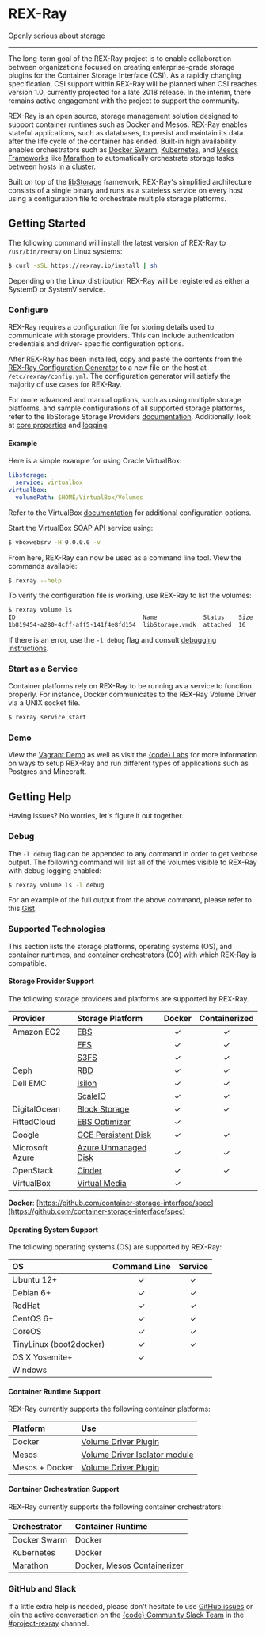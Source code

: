 # REX-Ray

Openly serious about storage

---
The long-term goal of the REX-Ray project is to enable collaboration between
organizations focused on creating enterprise-grade storage plugins for the
Container Storage Interface (CSI). As a rapidly changing specification, CSI
support within REX-Ray will be planned when CSI reaches version 1.0, currently
projected for a late 2018 release. In the interim, there remains active
engagement with the project to support the community.

REX-Ray is an open source, storage management solution designed to support
container runtimes such as Docker and Mesos. REX-Ray enables stateful
applications, such as databases, to persist and maintain its data after the life
cycle of the container has ended. Built-in high availability enables
orchestrators such as [Docker Swarm](https://docs.docker.com/engine/swarm/),
[Kubernetes](http://kubernetes.io/), and [Mesos
Frameworks](http://mesos.apache.org/) like
[Marathon](https://mesosphere.github.io/marathon/) to automatically orchestrate
storage tasks between hosts in a cluster.

Built on top of the [libStorage](./user-guide/servers/libstorage.md)
framework, REX-Ray's simplified architecture consists of a single binary and
runs as a stateless service on every host using a configuration file to
orchestrate multiple storage platforms.

## Getting Started
The following command will install the latest version of REX-Ray to
`/usr/bin/rexray` on Linux systems:

```sh
$ curl -sSL https://rexray.io/install | sh
```

Depending on the Linux distribution REX-Ray will be registered as
either a SystemD or SystemV service.

### Configure
REX-Ray requires a configuration file for storing details used to communicate
with storage providers. This can include authentication credentials and driver-
specific configuration options.

After REX-Ray has been installed, copy and paste the contents from the
[REX-Ray Configuration Generator](http://rexrayconfig.codedellemc.com/) to a
new file on the host at `/etc/rexray/config.yml`. The configuration generator
will satisfy the majority of use cases for REX-Ray.

For more advanced and manual options, such as using multiple storage platforms,
and sample configurations of all supported storage platforms, refer to the
libStorage Storage Providers
[documentation](./user-guide/storage-providers.md).
Additionally, look at [core properties](./user-guide/config.md#configuration-properties)
and [logging](./user-guide/config.md#logging).

#### Example
Here is a simple example for using Oracle VirtualBox:

```yaml
libstorage:
  service: virtualbox
virtualbox:
  volumePath: $HOME/VirtualBox/Volumes
```

Refer to the VirtualBox
[documentation](./user-guide/storage-providers.md#virtualbox)
for additional configuration options.

Start the VirtualBox SOAP API service using:

```sh
$ vboxwebsrv -H 0.0.0.0 -v
```

From here, REX-Ray can now be used as a command line tool. View the commands
available:

```sh
$ rexray --help
```

To verify the configuration file is working, use REX-Ray to list the volumes:

```sh
$ rexray volume ls
ID                                    Name             Status    Size
1b819454-a280-4cff-aff5-141f4e8fd154  libStorage.vmdk  attached  16
```

If there is an error, use the `-l debug` flag and consult [debugging
instructions](/#getting-help).

### Start as a Service
Container platforms rely on REX-Ray to be running as a service to function
properly. For instance, Docker communicates to the REX-Ray Volume Driver via a
UNIX socket file.

```sh
$ rexray service start
```

### Demo
View the [Vagrant Demo](./user-guide/demo/) as well as visit the [{code}
Labs](https://github.com/codedellemc/labs) for more information on ways to
setup REX-Ray and run different types of applications such as Postgres and
Minecraft.

## Getting Help
Having issues? No worries, let's figure it out together.

### Debug
The `-l debug` flag can be appended to any command in order to get verbose
output. The following command will list all of the volumes visible to REX-Ray
with debug logging enabled:

```sh
$ rexray volume ls -l debug
```

For an example of the full output from the above command, please refer to this
[Gist](https://gist.github.com/akutz/df2afe2dc43f75b67b8977f398095ed7).

### Supported Technologies
This section lists the storage platforms, operating systems (OS), and
container runtimes, and container orchestrators (CO) with which REX-Ray
is compatible.

#### Storage Provider Support
The following storage providers and platforms are supported by REX-Ray.

| Provider        | Storage Platform                                                             | Docker | Containerized |
|:----------------|:-----------------------------------------------------------------------------|:------:|:-------------:|
| Amazon EC2      | [EBS](./user-guide/storage-providers.md#aws-ebs)                             |    ✓   |       ✓       |
|                 | [EFS](./user-guide/storage-providers.md#aws-efs)                             |    ✓   |       ✓       |
|                 | [S3FS](./user-guide/storage-providers.md#aws-s3fs)                           |    ✓   |       ✓       |
| Ceph            | [RBD](./user-guide/storage-providers.md#ceph-rbd)                            |    ✓   |       ✓       |
| Dell EMC        | [Isilon](./user-guide/storage-providers.md#dell-emc-isilon)                  |    ✓   |       ✓       |
|                 | [ScaleIO](./user-guide/storage-providers.md#dell-emc-scaleio)                |    ✓   |       ✓       |
| DigitalOcean    | [Block Storage](./user-guide/storage-providers.md#do-block-storage)          |    ✓   |       ✓       |
| FittedCloud     | [EBS Optimizer](./user-guide/storage-providers.md/#ebs-optimizer)            |    ✓   |               |
| Google          | [GCE Persistent Disk](./user-guide/storage-providers.md#gce-persistent-disk) |    ✓   |       ✓       |
| Microsoft Azure | [Azure Unmanaged Disk](./user-guide/storage-providers.md#azure-ud)           |    ✓   |       ✓       |
| OpenStack       | [Cinder](./user-guide/storage-providers.md#cinder)                           |    ✓   |       ✓       |
| VirtualBox      | [Virtual Media](./user-guide/storage-providers.md#virtualbox)                |    ✓   |               |

**Docker**: [https://github.com/container-storage-interface/spec](https://github.com/container-storage-interface/spec)

#### Operating System Support
The following operating systems (OS) are supported by REX-Ray:

| OS                      | Command Line | Service |
|:------------------------|:------------:|:-------:|
| Ubuntu 12+              |       ✓      |    ✓    |
| Debian 6+               |       ✓      |    ✓    |
| RedHat                  |       ✓      |    ✓    |
| CentOS 6+               |       ✓      |    ✓    |
| CoreOS                  |       ✓      |    ✓    |
| TinyLinux (boot2docker) |       ✓      |    ✓    |
| OS X Yosemite+          |       ✓      |         |
| Windows                 |              |         |

#### Container Runtime Support
REX-Ray currently supports the following container platforms:

| Platform       | Use                                                               |
|:---------------|:------------------------------------------------------------------|
| Docker         | [Volume Driver Plugin](./user-guide/schedulers/dockermd)          |
| Mesos          | [Volume Driver Isolator module](./user-guide/schedulers/mesos.md) |
| Mesos + Docker | [Volume Driver Plugin](./user-guide/schedulers/mesos.md)          |

#### Container Orchestration Support
REX-Ray currently supports the following container orchestrators:

| Orchestrator | Container Runtime           |
|:-------------|:----------------------------|
| Docker Swarm | Docker                      |
| Kubernetes   | Docker                      |
| Marathon     | Docker, Mesos Containerizer |

### GitHub and Slack
If a little extra help is needed, please don't hesitate to use [GitHub
issues](https://github.com/AVENTER-UG/rexray/issues) or join the active
conversation on the [{code} Community Slack
Team](https://thecodeteam.com/community/) in the
[#project-rexray](https://codecommunity.slack.com/channels/project-rexray)
channel.
